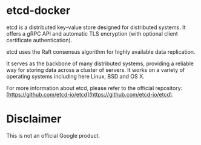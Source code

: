 etcd-docker
============

etcd is a distributed key-value store designed for distributed systems.
It offers a gRPC API and automatic TLS encryption (with optional client certificate authentication).

etcd uses the Raft consensus algorithm for highly available data replication.

It serves as the backbone of many distributed systems, providing a reliable way for storing data across a cluster of servers.
It works on a variety of operating systems including here Linux, BSD and OS X.

For more information about etcd, please refer to the official repository: [https://github.com/etcd-io/etcd](https://github.com/etcd-io/etcd).

# Disclaimer
This is not an official Google product.
